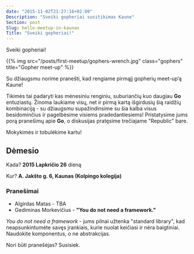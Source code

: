 ```yaml
---
date: "2015-11-02T21:27:16+02:00"
Description: "Sveiki gopheriai susitikimas Kaune"
Section: post
Slug: hello-meetup-in-kaunas
Title: "Sveiki gopheriai!"
---
```


Sveiki gopheriai!

{{% img src="/posts/first-meetup/gophers-wrench.jpg" class="gophers" title="Gopher meet-up" %}}

Su džiaugsmu norime pranešti, kad rengiame pirmąjį gopherių meet-up’ą Kaune!

Tikimės tai padaryti kas mėnesiniu renginiu, suburiančių kuo daugiau **Go** entuziastų.
Žinoma laukiame visų, net ir pirmą kartą išgirdusių šią raidžių kombinaciją - su džiaugsmu
supažindinsime su šia kalba visus besidominčius ir pagelbėsime visiems pradedantiesiems!
Pristatysime jums porą pranešimų apie **Go**, o diskusijas pratęsime trečiajame "Republic" bare.

Mokykimės ir tobulėkime kartu!

## Dėmesio

Kada? **2015 Lapkričio 26** dieną

Kur? **A. Jakšto g. 6, Kaunas (Kolpingo kolegija)**

### Pranešimai

- Algirdas Matas - TBA
- Gediminas Morkevičius - **"You do not need a framework."**

*You do not need a framework* - jums pilnai užtenka "standard library", kad neapsunkintumėte savęs
įrankiais, kurie nuolat keičiasi ir nėra baigtiniai. Naudokite komponentus, o ne abstrakcijas.

Nori būti pranešėjas? Susisiek.
